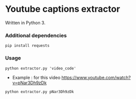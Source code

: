 # Youtube captions extractor

Written in Python 3.

### Additional dependencies

```
pip install requests
```

### Usage 

```
python extractor.py 'video_code'
```

- Example : for this video https://www.youtube.com/watch?v=pNar3Dh9zDk

```
python extractor.py pNar3Dh9zDk
```
